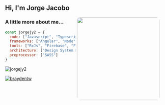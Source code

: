 <h2> Hi, I'm Jorge Jacobo</h2>

<img style="border-radius: 10px" align='right' src="https://i.pinimg.com/originals/e4/26/70/e426702edf874b181aced1e2fa5c6cde.gif" width="270">

### A little more about me...  

```javascript
const jorgejy2 = {
  code: ["Javascript", "Typescript","Dart", "Java", "HTML/CSS"],
  frameworks: ["Angular", "Node", "Spring"],
  tools: ["RxJs", "Firebase", "Flutter", "Android", "Docker", "Linux"],
  architecture: ["Design System Pattern", "MVC", "MVVM"],
  preprocessor: ["SASS"]
}
```
<p>
   <img align="center" src="https://github-readme-stats.vercel.app/api?username=jorgejy2&show_icons=true" alt="jorgejy2" />
</p>

<p> <a href="https://github.com/ryo-ma/github-profile-trophy"><img src="https://github-profile-trophy.vercel.app/?username=jorgejy2" alt="braydentw" /></a> </p>

